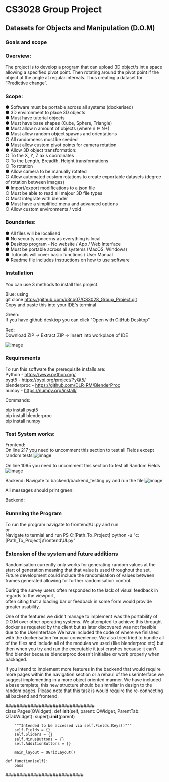 # CS3028 Group Project

## Datasets for Objects and Manipulation (D.O.M)

### Goals and scope

### Overview:
The project is to develop a program that can upload 3D object/s int a space allowing a specified
pivot point. Then rotating around the pivot point if the object at the angle at regular intervals.
Thus creating a dataset for “Predictive change”.  

### Scope:
● Software must be portable across all systems (dockerised)  
● 3D environment to place 3D objects  
● Must have tutorial objects  
● Must have base shapes (Cube, Sphere, Triangle)  
● Must allow n amount of objects (where n ∈ N+)  
● Must allow random object spawns and orientations  
    ○ All randomness must be seeded  
● Must allow custom pivot points for camera rotation  
● Allow 3D object transformation:  
    ○ To the X, Y, Z axis coordinates  
    ○ To the Length, Breadth, Height transformations  
    ○ To rotation  
● Allow camera to be manually rotated  
    ○ Allow automated custom rotations to create exportable datasets (degree of
rotation between images)  
● Import/export modifications to a json file  
    ○ Must be able to read all majour 3D file types  
    ○ Must integrate with blender  
● Must have a simplified menu and advanced options  
    ○ Allow custom environments / void  

### Boundaries:
● All files will be localised  
● No security concerns as everything is local  
● Desktop program - No website / App / Web Interface  
● Must be portable across all systems (MacOS, Windows)  
● Tutorials will cover basic functions / User Manual  
● Readme file includes instructions on how to use software  

### Installation

You can use 3 methods to install this project. 

Blue: using  
git clone https://github.com/b3nb07/CS3028_Group_Project.git  
Copy and paste this into your IDE's terminal  

Green:  
If you have github desktop you can click "Open with GitHub Desktop"  

Red:  
Download ZIP -> Extract ZIP -> Insert into workplace of IDE

![image](https://github.com/user-attachments/assets/f6e8a70a-7419-43e0-a1a2-a12af7d00c23)


### Requirements
To run this software the prerequisite installs are:  
    Python - https://www.python.org/  
    pyqt5 - https://pypi.org/project/PyQt5/  
    blenderproc - https://github.com/DLR-RM/BlenderProc  
    numpy - https://numpy.org/install/  

Commands: 

pip install pyqt5  
pip install blenderproc  
pip install numpy  

### Test System works: 

Frontend:  
On line 217 you need to uncomment this section to test all Fields except random tests
![image](https://github.com/user-attachments/assets/e057027c-4e6a-44e5-8349-2b6bb73fa5fb)

On line 1095 you need to uncomment this section to test all Random Fields  
![image](https://github.com/user-attachments/assets/619ad81f-111e-4225-af3d-8a36a4b59140)

Backend:
Navigate to backend/backend_testing.py and run the file
![image](https://github.com/user-attachments/assets/70b70198-17f2-40aa-a096-6a7df89682e1)


All messages should print green:  

Backend: 

### Runnning the Program

To run the program navigate to frontend/UI.py and run  
or  
Navigate to termial and run 
PS C:[Path_To_Project] python -u "c:[Path_To_Project]\frontend\UI.py"

### Extension of the system and future additions  

Randomisation currently only works for generating random values at the start of generation meaning that that value is used throughout the set.  
Future development could include the randomisation of values between frames generated allowing for further randomisation control.   

During the survey users often responded to the lack of visual feedback in regards to the viewport,  
often citing that a loading bar or feedback in some form would provide greater usability.  

One of the features we didn't manage to implement was the portability of D.O.M over other operating systems. We attempted to achieve this throught docker as requeted by the client but as later discovered was not feesible due to the Userinterface We have included the code of where we finished with the dockerisation for your convenience. We also tried tried to bundle all of the files and include all of the modules we used (like blenderproc etc) but then when you try and run the executable it just crashes because it can't find blender because blenderproc doesn't initialise or work properly when packaged.  

If you intend to implement more features in the backend that would require more pages within the navigation section or a rehaul of the userinterface we suggest implementing in a more object oriented manner. We have included a base template, this new structure should be simmilar in design to the random pages. Please note that this task is would require the re-connecting all backend and frontend.  

    
################################  
class Pages(QWidget):
    def __init__(self, parent: QWidget, ParentTab: QTabWidget):
        super().__init__(parent)

        """Intended to be accessed via self.Fields.Keys()"""
        self.Fields = {}
        self.Sliders = {}
        self.MinusButtons = {}
        self.AdditionButtons = {}

        main_layout = QGridLayout()

    def function(self):
        pass
############################
